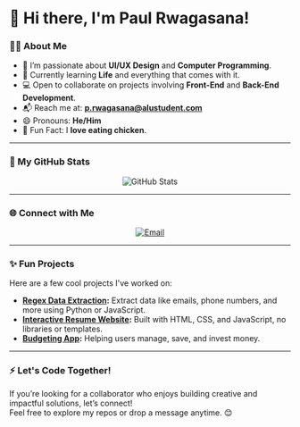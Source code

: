 # 👋 Hi there, I'm **Paul Rwagasana**!  

### 👨‍💻 About Me  
- 🎨 I’m passionate about **UI/UX Design** and **Computer Programming**.  
- 🌱 Currently learning **Life** and everything that comes with it.  
- 💻 Open to collaborate on projects involving **Front-End** and **Back-End Development**.  
- 📬 Reach me at: **[p.rwagasana@alustudent.com](mailto:p.rwagasana@alustudent.com)**  
- 😄 Pronouns: **He/Him**  
- 🍗 Fun Fact: I **love eating chicken**.  

---

### 🚀 My GitHub Stats  
<p align="center">
  <img src="https://github-readme-stats.vercel.app/api?username=PaulRwagasana&show_icons=true&theme=radical" alt="GitHub Stats" />
</p>

---

### 🌐 Connect with Me  
<p align="center">
  <a href="mailto:p.rwagasana@alustudent.com"><img src="https://img.shields.io/badge/Email-D14836?logo=gmail&logoColor=white" alt="Email" /></a>
</p>

---

### ✨ Fun Projects  
Here are a few cool projects I've worked on:  
- **[Regex Data Extraction](https://github.com/PaulRwagasana/alu_regex-data-extraction-group22):** Extract data like emails, phone numbers, and more using Python or JavaScript.  
- **[Interactive Resume Website](https://github.com/PaulRwagasana/interactive-resume):** Built with HTML, CSS, and JavaScript, no libraries or templates.  
- **[Budgeting App](https://github.com/PaulRwagasana/budgeting-app):** Helping users manage, save, and invest money.  

---

### ⚡ Let's Code Together!  
If you’re looking for a collaborator who enjoys building creative and impactful solutions, let’s connect!  
Feel free to explore my repos or drop a message anytime. 😊

